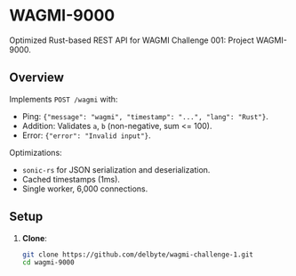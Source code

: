 # WAGMI-9000

Optimized Rust-based REST API for WAGMI Challenge 001: Project WAGMI-9000.

## Overview
Implements `POST /wagmi` with:
- Ping: `{"message": "wagmi", "timestamp": "...", "lang": "Rust"}`.
- Addition: Validates `a`, `b` (non-negative, sum <= 100).
- Error: `{"error": "Invalid input"}`.

Optimizations:
- `sonic-rs` for JSON serialization and deserialization.
- Cached timestamps (1ms).
- Single worker, 6,000 connections.

## Setup
1. **Clone**:
   ```bash
   git clone https://github.com/delbyte/wagmi-challenge-1.git
   cd wagmi-9000